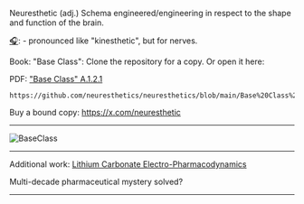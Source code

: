 Neuresthetic (adj.) Schema engineered/engineering in respect to the shape and function of the brain.

<a href="https://translate.google.com/?sl=auto&tl=en&text=neuresthetic&op=translate" target="_blank">🎧</a>: - pronounced like "kinesthetic", but for nerves.

Book: "Base Class": Clone the repository for a copy. Or open it here:

PDF: ["Base Class" A.1.2.1](https://github.com/neuresthetics/neuresthetics/blob/main/Base%20Class%20A.1.2.1.pdf)

```
https://github.com/neuresthetics/neuresthetics/blob/main/Base%20Class%20A.1.2.1.pdf
```
Buy a bound copy: https://x.com/neuresthetic

---

![BaseClass](https://github.com/neuresthetics/neuresthetics/blob/main/resources/Screenshot%202024-08-28%20at%2010.51.03%E2%80%AFPM.png)



<!--- ### [neuresthetics.github.io](https://neuresthetics.github.io/) --->
<!--
Featured Paper:

[NEURESTHETIC SCHOOL METHOD](https://github.com/neuresthetics/neuresthetics/blob/main/papers/WhitePage.pdf)
  >A value proposition for the education method.

Supporting and elaborating papers:

- <a href="https://github.com/neuresthetics/neuresthetics/blob/main/papers/PAPERS%202.0/Statistical%20Signifigance.pdf" target="_blank">Statistical Significance </a>
  >This paper is about the statistical significance of ambidexterity + rational theology.

- <a href="https://github.com/neuresthetics/neuresthetics/blob/main/papers/Ambidexterity.pdf" target="_blank">Ambidexterity Math</a>
  >Transhemisphereic networking relative characteristics and impact. -->

<!---
- <a href="https://github.com/neuresthetics/neuresthetics/blob/main/papers/PAPERS%202.0/Ambidexterity.pdf" target="_blank">Ambidexterity Math</a>
  >This paper is about the rewards of ambidexterity training by itself.
--->

  <!-- 
- <a href="https://github.com/neuresthetics/neuresthetics/blob/main/papers/PAPERS%202.0/Base%20Class%20Theology.pdf" target="_blank">Base Class Theology</a> 
  >This paper is about the rewards of rational theology on its own.
  
- <a href="https://github.com/neuresthetics/neuresthetics/blob/main/papers/PAPERS%202.0/Thinking%20in%20Shortest%20Path%20Lengths.pdf" target="_blank">Thinking in Shortest Path Lengths</a>
  >This paper is about information modeling in terms of how the brain is shaped.
  
<!---[Business Proposal, in editing](https://github.com/neuresthetics/neuresthetics/blob/main/papers/N%20business%20proposal.pdf) --->

---

Additional work: <a href="https://github.com/neuresthetics/neuresthetics/blob/main/papers/Bioelectric%20Lithium%20Compound%20Hypothesis.pdf" target="_blank">Lithium Carbonate Electro-Pharmacodynamics</a>

Multi-decade pharmaceutical mystery solved?

---


<!---

[<img src="https://www.codewars.com/users/neuresthetics/badges/large">](https://www.codewars.com/users/neuresthetics)

![visitors](https://visitor-badge.laobi.icu/badge?page_id=neuresthetic.neurethetics)
--->
